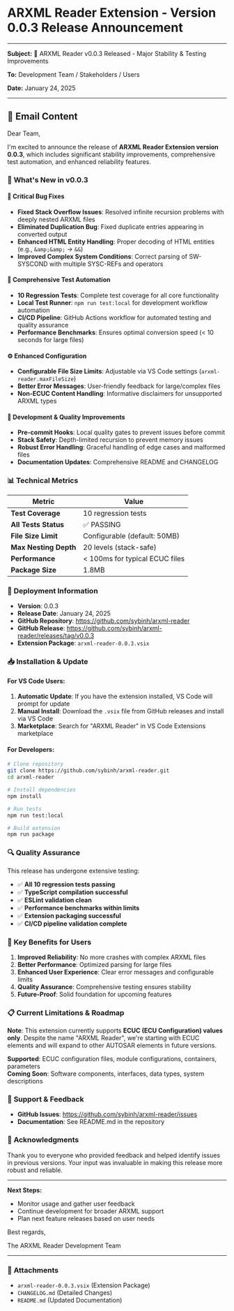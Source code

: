 # ARXML Reader Extension - Version 0.0.3 Release Announcement

---

**Subject:** 🚀 ARXML Reader v0.0.3 Released - Major Stability & Testing Improvements

**To:** Development Team / Stakeholders / Users

**Date:** January 24, 2025

---

## 📧 Email Content

Dear Team,

I'm excited to announce the release of **ARXML Reader Extension version 0.0.3**, which includes significant stability improvements, comprehensive test automation, and enhanced reliability features.

### 🎯 **What's New in v0.0.3**

#### 🐛 **Critical Bug Fixes**
- **Fixed Stack Overflow Issues**: Resolved infinite recursion problems with deeply nested ARXML files
- **Eliminated Duplication Bug**: Fixed duplicate entries appearing in converted output
- **Enhanced HTML Entity Handling**: Proper decoding of HTML entities (e.g., `&amp;&amp;` → `&&`)
- **Improved Complex System Conditions**: Correct parsing of SW-SYSCOND with multiple SYSC-REFs and operators

#### 🧪 **Comprehensive Test Automation**
- **10 Regression Tests**: Complete test coverage for all core functionality
- **Local Test Runner**: `npm run test:local` for development workflow automation
- **CI/CD Pipeline**: GitHub Actions workflow for automated testing and quality assurance
- **Performance Benchmarks**: Ensures optimal conversion speed (< 10 seconds for large files)

#### ⚙️ **Enhanced Configuration**
- **Configurable File Size Limits**: Adjustable via VS Code settings (`arxml-reader.maxFileSize`)
- **Better Error Messages**: User-friendly feedback for large/complex files
- **Non-ECUC Content Handling**: Informative disclaimers for unsupported ARXML types

#### 🔧 **Development & Quality Improvements**
- **Pre-commit Hooks**: Local quality gates to prevent issues before commit
- **Stack Safety**: Depth-limited recursion to prevent memory issues
- **Robust Error Handling**: Graceful handling of edge cases and malformed files
- **Documentation Updates**: Comprehensive README and CHANGELOG

### 📊 **Technical Metrics**

| Metric | Value |
|--------|-------|
| **Test Coverage** | 10 regression tests |
| **All Tests Status** | ✅ PASSING |
| **File Size Limit** | Configurable (default: 50MB) |
| **Max Nesting Depth** | 20 levels (stack-safe) |
| **Performance** | < 100ms for typical ECUC files |
| **Package Size** | 1.8MB |

### 🚀 **Deployment Information**

- **Version**: 0.0.3
- **Release Date**: January 24, 2025
- **GitHub Repository**: https://github.com/sybinh/arxml-reader
- **GitHub Release**: https://github.com/sybinh/arxml-reader/releases/tag/v0.0.3
- **Extension Package**: `arxml-reader-0.0.3.vsix`

### 📥 **Installation & Update**

#### For VS Code Users:
1. **Automatic Update**: If you have the extension installed, VS Code will prompt for update
2. **Manual Install**: Download the `.vsix` file from GitHub releases and install via VS Code
3. **Marketplace**: Search for "ARXML Reader" in VS Code Extensions marketplace

#### For Developers:
```bash
# Clone repository
git clone https://github.com/sybinh/arxml-reader.git
cd arxml-reader

# Install dependencies
npm install

# Run tests
npm run test:local

# Build extension
npm run package
```

### 🔍 **Quality Assurance**

This release has undergone extensive testing:

- ✅ **All 10 regression tests passing**
- ✅ **TypeScript compilation successful**
- ✅ **ESLint validation clean**
- ✅ **Performance benchmarks within limits**
- ✅ **Extension packaging successful**
- ✅ **CI/CD pipeline validation complete**

### 🎯 **Key Benefits for Users**

1. **Improved Reliability**: No more crashes with complex ARXML files
2. **Better Performance**: Optimized parsing for large files
3. **Enhanced User Experience**: Clear error messages and configurable limits
4. **Quality Assurance**: Comprehensive testing ensures stability
5. **Future-Proof**: Solid foundation for upcoming features

### 📋 **Current Limitations & Roadmap**

**Note**: This extension currently supports **ECUC (ECU Configuration) values only**. Despite the name "ARXML Reader", we're starting with ECUC elements and will expand to other AUTOSAR elements in future versions.

**Supported**: ECUC configuration files, module configurations, containers, parameters  
**Coming Soon**: Software components, interfaces, data types, system descriptions

### 🤝 **Support & Feedback**

- **GitHub Issues**: https://github.com/sybinh/arxml-reader/issues
- **Documentation**: See README.md in the repository

### 🙏 **Acknowledgments**

Thank you to everyone who provided feedback and helped identify issues in previous versions. Your input was invaluable in making this release more robust and reliable.

---

**Next Steps:**
- Monitor usage and gather user feedback
- Continue development for broader ARXML support
- Plan next feature releases based on user needs

Best regards,

The ARXML Reader Development Team

---

### 📎 **Attachments**
- `arxml-reader-0.0.3.vsix` (Extension Package)
- `CHANGELOG.md` (Detailed Changes)
- `README.md` (Updated Documentation)
